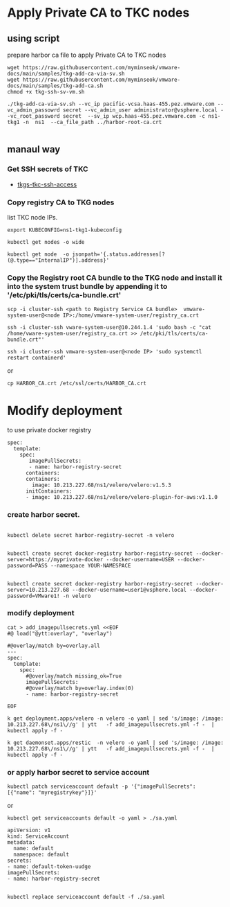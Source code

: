 # Apply Private CA to TKC nodes

## using script
prepare harbor ca file to apply Private CA to TKC nodes

```
wget https://raw.githubusercontent.com/myminseok/vmware-docs/main/samples/tkg-add-ca-via-sv.sh
wget https://raw.githubusercontent.com/myminseok/vmware-docs/main/samples/tkg-add-ca.sh
chmod +x tkg-ssh-sv-vm.sh

./tkg-add-ca-via-sv.sh --vc_ip pacific-vcsa.haas-455.pez.vmware.com --vc_admin_passowrd secret --vc_admin_user administrator@vsphere.local --vc_root_password secret  --sv_ip wcp.haas-455.pez.vmware.com -c ns1-tkg1 -n  ns1  --ca_file_path ../harbor-root-ca.crt
                            
```


## manaul way

### Get SSH secrets of TKC
- [tkgs-tkc-ssh-access](tkgs-tkc-ssh-access.md)


### Copy registry CA to TKG nodes

list TKC node IPs.

```
export KUBECONFIG=ns1-tkg1-kubeconfig

kubectl get nodes -o wide

kubectl get node  -o jsonpath='{.status.addresses[?(@.type=="InternalIP")].address}'
```

### Copy the Registry root CA bundle to the TKG node and install it into the system trust bundle by appending it to '/etc/pki/tls/certs/ca-bundle.crt'

```
scp -i cluster-ssh <path to Registry Service CA bundle>  vmware-system-user@<node IP>:/home/vmware-system-user/registry_ca.crt

ssh -i cluster-ssh vware-system-user@10.244.1.4 'sudo bash -c "cat /home/vware-system-user/registry_ca.crt >> /etc/pki/tls/certs/ca-bundle.crt"'

ssh -i cluster-ssh vmware-system-user@<node IP> 'sudo systemctl restart containerd'

```


or
```
cp HARBOR_CA.crt /etc/ssl/certs/HARBOR_CA.crt

```


# Modify deployment 
to use private docker registry 
```
spec:
  template:
    spec:
       imagePullSecrets:
       - name: harbor-registry-secret
      containers:
      containers:
        image: 10.213.227.68/ns1/velero/velero:v1.5.3
      initContainers:
      - image: 10.213.227.68/ns1/velero/velero-plugin-for-aws:v1.1.0
```


### create harbor secret.
```

kubectl delete secret harbor-registry-secret -n velero


kubectl create secret docker-registry harbor-registry-secret --docker-server=https://myprivate-docker --docker-username=USER --docker-password=PASS --namespace YOUR-NAMESPACE


kubectl create secret docker-registry harbor-registry-secret --docker-server=10.213.227.68 --docker-username=user1@vsphere.local --docker-password=VMware1! -n velero
```

### modify deployment

```
cat > add_imagepullsecrets.yml <<EOF
#@ load("@ytt:overlay", "overlay")

#@overlay/match by=overlay.all
---
spec:
  template:
    spec:
      #@overlay/match missing_ok=True
      imagePullSecrets:
      #@overlay/match by=overlay.index(0)
      - name: harbor-registry-secret
 
EOF
```

```
k get deployment.apps/velero -n velero -o yaml | sed 's/image: /image: 10.213.227.68\/ns1\//g' | ytt   -f add_imagepullsecrets.yml -f -  | kubectl apply -f -

k get daemonset.apps/restic  -n velero -o yaml | sed 's/image: /image: 10.213.227.68\/ns1\//g' | ytt   -f add_imagepullsecrets.yml -f -  | kubectl apply -f -
```


### or apply harbor secret to service account

```
kubectl patch serviceaccount default -p '{"imagePullSecrets": [{"name": "myregistrykey"}]}'

```

or

```
kubectl get serviceaccounts default -o yaml > ./sa.yaml

apiVersion: v1
kind: ServiceAccount
metadata:
  name: default
  namespace: default
secrets:
- name: default-token-uudge
imagePullSecrets:
- name: harbor-registry-secret


kubectl replace serviceaccount default -f ./sa.yaml
```


